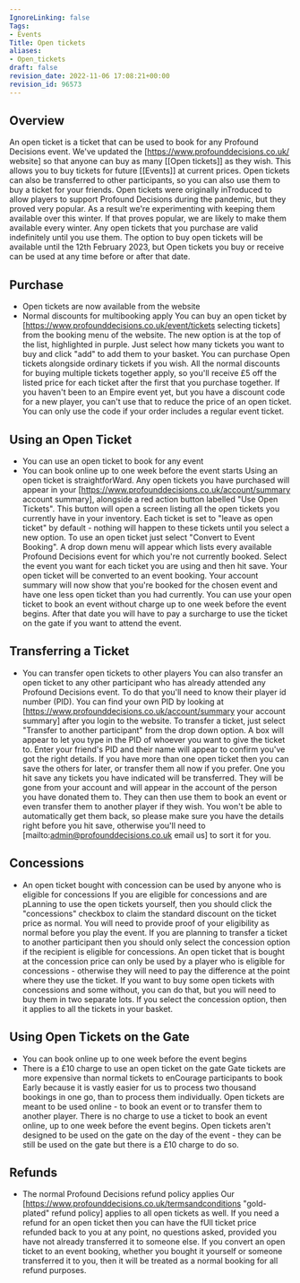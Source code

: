 ```yaml
---
IgnoreLinking: false
Tags:
- Events
Title: Open tickets
aliases:
- Open_tickets
draft: false
revision_date: 2022-11-06 17:08:21+00:00
revision_id: 96573
---
```


## Overview
An open ticket is a ticket that can be used to book for any Profound Decisions event. We've updated the [https://www.profounddecisions.co.uk/ website] so that anyone can buy as many [[Open tickets]] as they wish. This allows you to buy tickets for future [[Events]] at current prices. Open tickets can also be transferred to other participants, so you can also use them to buy a ticket for your friends.
Open tickets were originally inTroduced to allow players to support Profound Decisions during the pandemic, but they proved very popular. As a result we're experimenting with keeping them available over this winter. If that proves popular, we are likely to make them available every winter.
Any open tickets that you purchase are valid indefinitely until you use them. The option to buy open tickets will be available until the 12th February 2023, but Open tickets you buy or receive can be used at any time before or after that date.
## Purchase
* Open tickets are now available from the website
* Normal discounts for multibooking apply
You can buy an open ticket by [https://www.profounddecisions.co.uk/event/tickets selecting tickets] from the booking menu of the website. The new option is at the top of the list, highlighted in purple. Just select how many tickets you want to buy and click "add" to add them to your basket.
You can purchase Open tickets alongside ordinary tickets if you wish. All the normal discounts for buying multiple tickets together apply, so you'll receive £5 off the listed price for each ticket after the first that you purchase together.
If you haven't been to an Empire event yet, but you have a discount code for a new player, you can't use that to reduce the price of an open ticket. You can only use the code if your order includes a regular event ticket.
## Using an Open Ticket
* You can use an open ticket to book for any event
* You can book online up to one week before the event starts
Using an open ticket is straightforWard. Any open tickets you have purchased will appear in your [https://www.profounddecisions.co.uk/account/summary account summary], alongside a red action button labelled "Use Open Tickets". This button will open a screen listing all the open tickets you currently have in your inventory.
Each ticket is set to "leave as open ticket" by default - nothing will happen to these tickets until you select a new option. To use an open ticket just select "Convert to Event Booking". A drop down menu will appear which lists every available Profound Decisions event for which you're not currently booked. Select the event you want for each ticket you are using and then hit save. Your open ticket will be converted to an event booking. Your account summary will now show that you're booked for the chosen event and have one less open ticket than you had currently.
You can use your open ticket to book an event without charge up to one week before the event begins. After that date you will have to pay a surcharge to use the ticket on the gate if you want to attend the event.
## Transferring a Ticket
* You can transfer open tickets to other players
You can also transfer an open ticket to any other participant who has already attended any Profound Decisions event. To do that you'll need to know their player id number (PID). You can find your own PID by looking at [https://www.profounddecisions.co.uk/account/summary your account summary] after you login to the website.
To transfer a ticket, just select "Transfer to another participant" from the drop down option. A box will appear to let you type in the PID of whoever you want to give the ticket to. Enter your friend's PID and their name will appear to confirm you've got the right details. If you have more than one open ticket then you can save the others for later, or transfer them all now if you prefer.
One you hit save any tickets you have indicated will be transferred. They will be gone from your account and will appear in the account of the person you have donated them to. They can then use them to book an event or even transfer them to another player if they wish. You won't be able to automatically get them back, so please make sure you have the details right before you hit save, otherwise you'll need to [mailto:admin@profounddecisions.co.uk email us] to sort it for you.
## Concessions
* An open ticket bought with concession can be used by anyone who is eligible for concessions
If you are eligible for concessions and are pLanning to use the open tickets yourself, then you should click the "concessions" checkbox to claim the standard discount on the ticket price as normal. You will need to provide proof of your eligibility as normal before you play the event.
If you are planning to transfer a ticket to another participant then you should only select the concession option if the recipient is eligible for concessions. An open ticket that is bought at the concession price can only be used by a player who is eligible for concessions - otherwise they will need to pay the difference at the point where they use the ticket.
If you want to buy some open tickets with concessions and some without, you can do that, but you will need to buy them in two separate lots. If you select the concession option, then it applies to all the tickets in your basket.
## Using Open Tickets on the Gate
* You can book online up to one week before the event begins
* There is a £10 charge to use an open ticket on the gate
Gate tickets are more expensive than normal tickets to enCourage participants to book Early because it is vastly easier for us to process two thousand bookings in one go, than to process them individually. Open tickets are meant to be used online - to book an event or to transfer them to another player. There is no charge to use a ticket to book an event online, up to one week before the event begins.
Open tickets aren't designed to be used on the gate on the day of the event - they can be still be used on the gate but there is a £10 charge to do so.
## Refunds
* The normal Profound Decisions refund policy applies
Our [https://www.profounddecisions.co.uk/termsandconditions "gold-plated" refund policy] applies to all open tickets as well. If you need a refund for an open ticket then you can have the fUll ticket price refunded back to you at any point, no questions asked, provided you have not already transferred it to someone else. If you convert an open ticket to an event booking, whether you bought it yourself or someone transferred it to you, then it will be treated as a normal booking for all refund purposes.